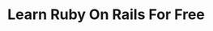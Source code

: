 ---
layout: home
title: "Learn Ruby On Rails For Free"
subhead: "This course will teach you how to build, test, troubleshoot, and launch a REAL production Rails application."
video: "https://www.youtube.com/embed/q7a8kRjvVCY"
---